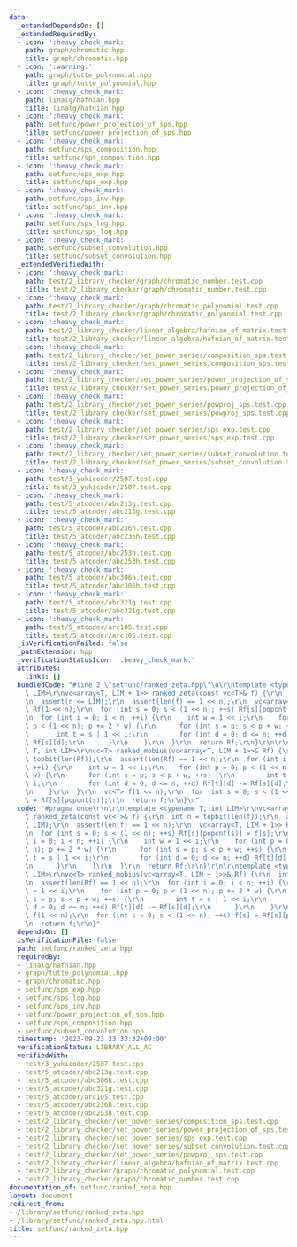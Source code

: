 ```yaml
---
data:
  _extendedDependsOn: []
  _extendedRequiredBy:
  - icon: ':heavy_check_mark:'
    path: graph/chromatic.hpp
    title: graph/chromatic.hpp
  - icon: ':warning:'
    path: graph/tutte_polynomial.hpp
    title: graph/tutte_polynomial.hpp
  - icon: ':heavy_check_mark:'
    path: linalg/hafnian.hpp
    title: linalg/hafnian.hpp
  - icon: ':heavy_check_mark:'
    path: setfunc/power_projection_of_sps.hpp
    title: setfunc/power_projection_of_sps.hpp
  - icon: ':heavy_check_mark:'
    path: setfunc/sps_composition.hpp
    title: setfunc/sps_composition.hpp
  - icon: ':heavy_check_mark:'
    path: setfunc/sps_exp.hpp
    title: setfunc/sps_exp.hpp
  - icon: ':heavy_check_mark:'
    path: setfunc/sps_inv.hpp
    title: setfunc/sps_inv.hpp
  - icon: ':heavy_check_mark:'
    path: setfunc/sps_log.hpp
    title: setfunc/sps_log.hpp
  - icon: ':heavy_check_mark:'
    path: setfunc/subset_convolution.hpp
    title: setfunc/subset_convolution.hpp
  _extendedVerifiedWith:
  - icon: ':heavy_check_mark:'
    path: test/2_library_checker/graph/chromatic_number.test.cpp
    title: test/2_library_checker/graph/chromatic_number.test.cpp
  - icon: ':heavy_check_mark:'
    path: test/2_library_checker/graph/chromatic_polynomial.test.cpp
    title: test/2_library_checker/graph/chromatic_polynomial.test.cpp
  - icon: ':heavy_check_mark:'
    path: test/2_library_checker/linear_algebra/hafnian_of_matrix.test.cpp
    title: test/2_library_checker/linear_algebra/hafnian_of_matrix.test.cpp
  - icon: ':heavy_check_mark:'
    path: test/2_library_checker/set_power_series/composition_sps.test.cpp
    title: test/2_library_checker/set_power_series/composition_sps.test.cpp
  - icon: ':heavy_check_mark:'
    path: test/2_library_checker/set_power_series/power_projection_of_sps.test.cpp
    title: test/2_library_checker/set_power_series/power_projection_of_sps.test.cpp
  - icon: ':heavy_check_mark:'
    path: test/2_library_checker/set_power_series/powproj_sps.test.cpp
    title: test/2_library_checker/set_power_series/powproj_sps.test.cpp
  - icon: ':heavy_check_mark:'
    path: test/2_library_checker/set_power_series/sps_exp.test.cpp
    title: test/2_library_checker/set_power_series/sps_exp.test.cpp
  - icon: ':heavy_check_mark:'
    path: test/2_library_checker/set_power_series/subset_convolution.test.cpp
    title: test/2_library_checker/set_power_series/subset_convolution.test.cpp
  - icon: ':heavy_check_mark:'
    path: test/3_yukicoder/2507.test.cpp
    title: test/3_yukicoder/2507.test.cpp
  - icon: ':heavy_check_mark:'
    path: test/5_atcoder/abc213g.test.cpp
    title: test/5_atcoder/abc213g.test.cpp
  - icon: ':heavy_check_mark:'
    path: test/5_atcoder/abc236h.test.cpp
    title: test/5_atcoder/abc236h.test.cpp
  - icon: ':heavy_check_mark:'
    path: test/5_atcoder/abc253h.test.cpp
    title: test/5_atcoder/abc253h.test.cpp
  - icon: ':heavy_check_mark:'
    path: test/5_atcoder/abc306h.test.cpp
    title: test/5_atcoder/abc306h.test.cpp
  - icon: ':heavy_check_mark:'
    path: test/5_atcoder/abc321g.test.cpp
    title: test/5_atcoder/abc321g.test.cpp
  - icon: ':heavy_check_mark:'
    path: test/5_atcoder/arc105.test.cpp
    title: test/5_atcoder/arc105.test.cpp
  _isVerificationFailed: false
  _pathExtension: hpp
  _verificationStatusIcon: ':heavy_check_mark:'
  attributes:
    links: []
  bundledCode: "#line 2 \"setfunc/ranked_zeta.hpp\"\n\r\ntemplate <typename T, int\
    \ LIM>\r\nvc<array<T, LIM + 1>> ranked_zeta(const vc<T>& f) {\r\n  int n = topbit(len(f));\r\
    \n  assert(n <= LIM);\r\n  assert(len(f) == 1 << n);\r\n  vc<array<T, LIM + 1>>\
    \ Rf(1 << n);\r\n  for (int s = 0; s < (1 << n); ++s) Rf[s][popcnt(s)] = f[s];\r\
    \n  for (int i = 0; i < n; ++i) {\r\n    int w = 1 << i;\r\n    for (int p = 0;\
    \ p < (1 << n); p += 2 * w) {\r\n      for (int s = p; s < p + w; ++s) {\r\n \
    \       int t = s | 1 << i;\r\n        for (int d = 0; d <= n; ++d) Rf[t][d] +=\
    \ Rf[s][d];\r\n      }\r\n    }\r\n  }\r\n  return Rf;\r\n}\r\n\r\ntemplate <typename\
    \ T, int LIM>\r\nvc<T> ranked_mobius(vc<array<T, LIM + 1>>& Rf) {\r\n  int n =\
    \ topbit(len(Rf));\r\n  assert(len(Rf) == 1 << n);\r\n  for (int i = 0; i < n;\
    \ ++i) {\r\n    int w = 1 << i;\r\n    for (int p = 0; p < (1 << n); p += 2 *\
    \ w) {\r\n      for (int s = p; s < p + w; ++s) {\r\n        int t = s | 1 <<\
    \ i;\r\n        for (int d = 0; d <= n; ++d) Rf[t][d] -= Rf[s][d];\r\n      }\r\
    \n    }\r\n  }\r\n  vc<T> f(1 << n);\r\n  for (int s = 0; s < (1 << n); ++s) f[s]\
    \ = Rf[s][popcnt(s)];\r\n  return f;\r\n}\n"
  code: "#pragma once\r\n\r\ntemplate <typename T, int LIM>\r\nvc<array<T, LIM + 1>>\
    \ ranked_zeta(const vc<T>& f) {\r\n  int n = topbit(len(f));\r\n  assert(n <=\
    \ LIM);\r\n  assert(len(f) == 1 << n);\r\n  vc<array<T, LIM + 1>> Rf(1 << n);\r\
    \n  for (int s = 0; s < (1 << n); ++s) Rf[s][popcnt(s)] = f[s];\r\n  for (int\
    \ i = 0; i < n; ++i) {\r\n    int w = 1 << i;\r\n    for (int p = 0; p < (1 <<\
    \ n); p += 2 * w) {\r\n      for (int s = p; s < p + w; ++s) {\r\n        int\
    \ t = s | 1 << i;\r\n        for (int d = 0; d <= n; ++d) Rf[t][d] += Rf[s][d];\r\
    \n      }\r\n    }\r\n  }\r\n  return Rf;\r\n}\r\n\r\ntemplate <typename T, int\
    \ LIM>\r\nvc<T> ranked_mobius(vc<array<T, LIM + 1>>& Rf) {\r\n  int n = topbit(len(Rf));\r\
    \n  assert(len(Rf) == 1 << n);\r\n  for (int i = 0; i < n; ++i) {\r\n    int w\
    \ = 1 << i;\r\n    for (int p = 0; p < (1 << n); p += 2 * w) {\r\n      for (int\
    \ s = p; s < p + w; ++s) {\r\n        int t = s | 1 << i;\r\n        for (int\
    \ d = 0; d <= n; ++d) Rf[t][d] -= Rf[s][d];\r\n      }\r\n    }\r\n  }\r\n  vc<T>\
    \ f(1 << n);\r\n  for (int s = 0; s < (1 << n); ++s) f[s] = Rf[s][popcnt(s)];\r\
    \n  return f;\r\n}"
  dependsOn: []
  isVerificationFile: false
  path: setfunc/ranked_zeta.hpp
  requiredBy:
  - linalg/hafnian.hpp
  - graph/tutte_polynomial.hpp
  - graph/chromatic.hpp
  - setfunc/sps_exp.hpp
  - setfunc/sps_log.hpp
  - setfunc/sps_inv.hpp
  - setfunc/power_projection_of_sps.hpp
  - setfunc/sps_composition.hpp
  - setfunc/subset_convolution.hpp
  timestamp: '2023-09-23 23:33:32+09:00'
  verificationStatus: LIBRARY_ALL_AC
  verifiedWith:
  - test/3_yukicoder/2507.test.cpp
  - test/5_atcoder/abc213g.test.cpp
  - test/5_atcoder/abc306h.test.cpp
  - test/5_atcoder/abc321g.test.cpp
  - test/5_atcoder/arc105.test.cpp
  - test/5_atcoder/abc236h.test.cpp
  - test/5_atcoder/abc253h.test.cpp
  - test/2_library_checker/set_power_series/composition_sps.test.cpp
  - test/2_library_checker/set_power_series/power_projection_of_sps.test.cpp
  - test/2_library_checker/set_power_series/sps_exp.test.cpp
  - test/2_library_checker/set_power_series/subset_convolution.test.cpp
  - test/2_library_checker/set_power_series/powproj_sps.test.cpp
  - test/2_library_checker/linear_algebra/hafnian_of_matrix.test.cpp
  - test/2_library_checker/graph/chromatic_polynomial.test.cpp
  - test/2_library_checker/graph/chromatic_number.test.cpp
documentation_of: setfunc/ranked_zeta.hpp
layout: document
redirect_from:
- /library/setfunc/ranked_zeta.hpp
- /library/setfunc/ranked_zeta.hpp.html
title: setfunc/ranked_zeta.hpp
---
```

